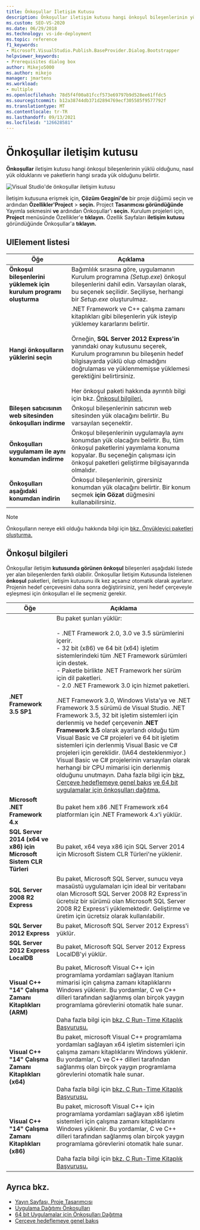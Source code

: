 ```yaml
---
title: Önkoşullar İletişim Kutusu
description: Önkoşullar iletişim kutusu hangi önkoşul bileşenlerinin yüklü olduğunu, nasıl yük olduklarını ve paketlerin hangi sırada yük olduğunu belirtir.
ms.custom: SEO-VS-2020
ms.date: 06/29/2018
ms.technology: vs-ide-deployment
ms.topic: reference
f1_keywords:
- Microsoft.VisualStudio.Publish.BaseProvider.Dialog.Bootstrapper
helpviewer_keywords:
- Prerequisites dialog box
author: Mikejo5000
ms.author: mikejo
manager: jmartens
ms.workload:
- multiple
ms.openlocfilehash: 78d5f4f00a81fccf573e69797b9d528ee61ffdc5
ms.sourcegitcommit: b12a38744db371d2894769ecf305585f9577792f
ms.translationtype: MT
ms.contentlocale: tr-TR
ms.lasthandoff: 09/13/2021
ms.locfileid: "126628581"
---
```

# <a name="prerequisites-dialog-box"></a>Önkoşullar iletişim kutusu

**Önkoşullar** iletişim kutusu hangi önkoşul bileşenlerinin yüklü olduğunu, nasıl yük olduklarını ve paketlerin hangi sırada yük olduğunu belirtir.

![Visual Studio'de önkoşullar iletişim kutusu](media/prerequisites-dialog-box.png)

İletişim kutusuna erişmek için, **Çözüm Gezgini'de** bir proje düğümü seçin ve ardından **Özellikler'Project**  >  **seçin.** Project **Tasarımcısı göründüğünde** Yayımla sekmesini **ve** ardından Önkoşullar'ı **seçin.** Kurulum projeleri için, **Project** menüsünde Özellikler'e **tıklayın.** Özellik Sayfaları **iletişim kutusu** göründüğünde Önkoşullar'a **tıklayın.**

## <a name="uielement-list"></a>UIElement listesi

|Öğe|Açıklama|
|-------------|-----------------|
|**Önkoşul bileşenlerini yüklemek için kurulum programı oluşturma**|Bağımlılık sırasına göre, uygulamanın Kurulum programına *(Setup.exe*) önkoşul bileşenlerini dahil edin. Varsayılan olarak, bu seçenek seçilidir. Seçiliyse, herhangi bir *Setup.exe* oluşturulmaz.|
|**Hangi önkoşulların yüklerini seçin**|.NET Framework ve C++ çalışma zamanı kitaplıkları gibi bileşenlerin yük isteyip yüklemey kararlarını belirtir.<br /><br />Örneğin, **SQL Server 2012 Express'in** yanındaki onay kutusunu seçerek, Kurulum programının bu bileşenin hedef bilgisayarda yüklü olup olmadığını doğrulaması ve yüklenmemişse yüklemesi gerektiğini belirtirsiniz.<br /><br />Her önkoşul paketi hakkında ayrıntılı bilgi için bkz. [Önkoşul bilgileri.](#prerequisites-information)|
|**Bileşen satıcısının web sitesinden önkoşulları indirme**|Önkoşul bileşenlerinin satıcının web sitesinden yük olacağını belirtir. Bu varsayılan seçenektir.|
|**Önkoşulları uygulamam ile aynı konumdan indirme**|Önkoşul bileşenlerinin uygulamayla aynı konumdan yük olacağını belirtir. Bu, tüm önkoşul paketlerini yayımlama konuma kopyalar. Bu seçeneğin çalışması için önkoşul paketleri geliştirme bilgisayarında olmalıdır.|
|**Önkoşulları aşağıdaki konumdan indirin**|Önkoşul bileşenlerinin, girersiniz konumdan yük olacağını belirtir. Bir konum seçmek **için Gözat** düğmesini kullanabilirsiniz.|

> [!NOTE]
> Önkoşulların nereye ekli olduğu hakkında bilgi için [bkz. Önyükleyici paketleri oluşturma.](../../deployment/creating-bootstrapper-packages.md#create-custom-bootstrapper-packages)

## <a name="prerequisites-information"></a>Önkoşul bilgileri

Önkoşullar iletişim **kutusunda görünen önkoşul** bileşenleri aşağıdaki listede yer alan bileşenlerden farklı olabilir. Önkoşullar İletişim Kutusunda listelenen **önkoşul** paketleri, iletişim kutusunu ilk kez açsanız otomatik olarak ayarlanır. Projenin hedef çerçevesini daha sonra değiştirirsiniz, yeni hedef çerçeveyle eşleşmesi için önkoşulları el ile seçmeniz gerekir.

|Öğe|Açıklama|
|-------------|-----------------|
|**.NET Framework 3.5 SP1**|Bu paket şunları yüklür:<br /><br /> - .NET Framework 2.0, 3.0 ve 3.5 sürümlerini içerir.<br />- 32 bit (x86) ve 64 bit (x64) işletim sistemlerindeki tüm .NET Framework sürümleri için destek.<br />- Paketle birlikte .NET Framework her sürüm için dil paketleri.<br />- 2.0 .NET Framework 3.0 için hizmet paketleri.<br /><br /> .NET Framework 3.0, Windows Vista'ya ve .NET Framework 3.5 sürümü de Visual Studio. .NET Framework 3.5, 32 bit işletim sistemleri için derlenmiş ve hedef çerçevenin **.NET Framework 3.5** olarak ayarlandı olduğu tüm Visual Basic ve C# projeleri ve 64 bit işletim sistemleri için derlenmiş Visual Basic ve C# projeleri için gereklidir. (IA64 desteklenmiyor.) Visual Basic ve C# projelerinin varsayılan olarak herhangi bir CPU mimarisi için derlenmiş olduğunu unutmayın. Daha fazla bilgi için [bkz. Çerçeve hedeflemeye genel bakış](../../ide/visual-studio-multi-targeting-overview.md) [ve 64 bit uygulamalar için önkoşulları dağıtma.](../../deployment/deploying-prerequisites-for-64-bit-applications.md)|
|**Microsoft .NET Framework 4.x**|Bu paket hem x86 .NET Framework x64 platformları için .NET Framework 4.x'i yüklür.|
|**SQL Server 2014 (x64 ve x86) için Microsoft Sistem CLR Türleri**|Bu paket, x64 veya x86 için SQL Server 2014 için Microsoft Sistem CLR Türleri'ne yüklenir.|
|**SQL Server 2008 R2 Express**|Bu paket, Microsoft SQL Server, sunucu veya masaüstü uygulamaları için ideal bir veritabanı olan Microsoft SQL Server 2008 R2 Express'in ücretsiz bir sürümü olan Microsoft SQL Server 2008 R2 Express'i yüklemektedir. Geliştirme ve üretim için ücretsiz olarak kullanılabilir.|
|**SQL Server 2012 Express**|Bu paket, Microsoft SQL Server 2012 Express'i yüklür.|
|**SQL Server 2012 Express LocalDB**|Bu paket, Microsoft SQL Server 2012 Express LocalDB'yi yüklür.|
|**Visual C++ "14" Çalışma Zamanı Kitaplıkları (ARM)**|Bu paket, Microsoft Visual C++ için programlama yordamları sağlayan Itanium mimarisi için çalışma zamanı kitaplıklarını Windows yüklenir. Bu yordamlar, C ve C++ dilleri tarafından sağlanmış olan birçok yaygın programlama görevlerini otomatik hale sunar.<br /><br /> Daha fazla bilgi için [bkz. C Run-Time Kitaplık Başvurusu.](/cpp/c-runtime-library/c-run-time-library-reference)|
|**Visual C++ "14" Çalışma Zamanı Kitaplıkları (x64)**|Bu paket, microsoft Visual C++ programlama yordamları sağlayan x64 işletim sistemleri için çalışma zamanı kitaplıklarını Windows yüklenir. Bu yordamlar, C ve C++ dilleri tarafından sağlanmış olan birçok yaygın programlama görevlerini otomatik hale sunar.<br /><br /> Daha fazla bilgi için [bkz. C Run-Time Kitaplık Başvurusu.](/cpp/c-runtime-library/c-run-time-library-reference)|
|**Visual C++ "14" Çalışma Zamanı Kitaplıkları (x86)**|Bu paket, microsoft Visual C++ için programlama yordamları sağlayan x86 işletim sistemleri için çalışma zamanı kitaplıklarını Windows yüklenir. Bu yordamlar, C ve C++ dilleri tarafından sağlanmış olan birçok yaygın programlama görevlerini otomatik hale sunar.<br /><br /> Daha fazla bilgi için [bkz. C Run-Time Kitaplık Başvurusu.](/cpp/c-runtime-library/c-run-time-library-reference)|

## <a name="see-also"></a>Ayrıca bkz.

- [Yayın Sayfası, Proje Tasarımcısı](../../ide/reference/publish-page-project-designer.md)
- [Uygulama Dağıtımı Önkoşulları](../../deployment/application-deployment-prerequisites.md)
- [64 bit Uygulamalar için Önkoşulları Dağıtma](../../deployment/deploying-prerequisites-for-64-bit-applications.md)
- [Çerçeve hedeflemeye genel bakış](../../ide/visual-studio-multi-targeting-overview.md)
